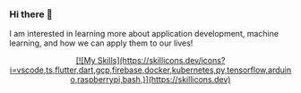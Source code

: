 ### Hi there 👋  

I am interested in learning more about application development, machine learning, and how we can apply them to our lives!

<p align="center">
  <a href="https://skillicons.dev">
[![My Skills](https://skillicons.dev/icons?i=vscode,ts,flutter,dart,gcp,firebase,docker,kubernetes,py,tensorflow,arduino,raspberrypi,bash,)](https://skillicons.dev)
  </a>
</p>





<!--
**dan-develop/dan-develop** is a ✨ _special_ ✨ repository because its `README.md` (this file) appears on your GitHub profile.

Here are some ideas to get you started:

- 🔭 I’m currently working on ...
- 🌱 I’m currently learning ...
- 👯 I’m looking to collaborate on ...
- 🤔 I’m looking for help with ...
- 💬 Ask me about ...
- 📫 How to reach me: ...
- 😄 Pronouns: ...
- ⚡ Fun fact: ...
-->
